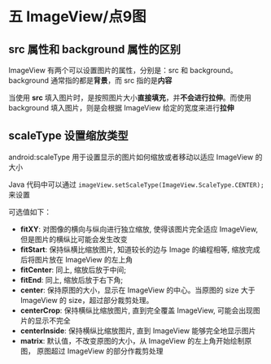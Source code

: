 # 五 ImageView/点9图

## src 属性和 background 属性的区别

ImageView 有两个可以设置图片的属性，分别是：src 和 background。background 通常指的都是**背景**，而 src 指的是**内容**

当使用 **src** 填入图片时，是按照图片大小**直接填充**，并**不会进行拉伸**。而使用 background 填入图片，则是会根据 ImageView 给定的宽度来进行**拉伸**

## scaleType 设置缩放类型

android:scaleType 用于设置显示的图片如何缩放或者移动以适应 ImageView 的大小

Java 代码中可以通过 `imageView.setScaleType(ImageView.ScaleType.CENTER);` 来设置

可选值如下：

- **fitXY**: 对图像的横向与纵向进行独立缩放, 使得该图片完全适应 ImageView, 但是图片的横纵比可能会发生改变
- **fitStart**: 保持纵横比缩放图片, 知道较长的边与 Image 的编程相等, 缩放完成后将图片放在 ImageView 的左上角
- **fitCenter**: 同上, 缩放后放于中间;
- **fitEnd**: 同上, 缩放后放于右下角;
- **center**: 保持原图的大小，显示在 ImageView 的中心。当原图的 size 大于 ImageView 的 size，超过部分裁剪处理。
- **centerCrop**: 保持横纵比缩放图片, 直到完全覆盖 ImageView, 可能会出现图片的显示不完全
- **centerInside**: 保持横纵比缩放图片, 直到 ImageView 能够完全地显示图片
- **matrix**: 默认值，不改变原图的大小，从 ImageView 的左上角开始绘制原图， 原图超过 ImageView 的部分作裁剪处理
